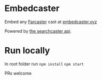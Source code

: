 # Embedcaster

Embed any [Farcaster](https://www.farcaster.xyz/) cast at [embedcaster.xyz](https://embedcaster.xyz/)

Powered by [the searchcaster api](https://searchcaster.xyz/docs).


# Run locally
In root folder run
`npm install`
`npm start`


PRs welcome